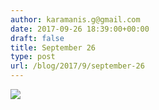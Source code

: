 ```yaml
---
author: karamanis.g@gmail.com
date: 2017-09-26 18:39:00+00:00
draft: false
title: September 26
type: post
url: /blog/2017/9/september-26
---
```




  
   ![](/images/2017-09-26-20179september-26/IMG_2332.jpg)

  


